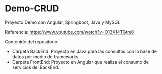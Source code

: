 # Demo-CRUD
Proyecto Demo con Angular, Springboot, Java y MySQL

Referencia: https://www.youtube.com/watch?v=O13X14TGtm8

Contenido del repositorio:
  * Carpeta BackEnd: Proyecto en Java para las consultas con la base de datos por medio de frameworks.
  * Carpeta FrontEnd: Proyecto en Angular que realiza el consumo de servicios del BackEnd.




